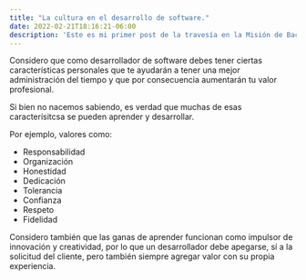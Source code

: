 ```yaml
---
title: "La cultura en el desarrollo de software."
date: 2022-02-21T18:16:21-06:00
description: 'Este es mi primer post de la travesía en la Misión de Backend con Node JS de Launch X.'
---
```


Considero que como desarrollador de software debes tener ciertas características personales que te ayudarán a tener una mejor administración del tiempo y que por consecuencia aumentarán tu valor profesional.

Si bien no nacemos sabiendo, es verdad que muchas de esas caracterísitcsa se pueden aprender y desarrollar.

Por ejemplo, valores como: 

- Responsabilidad
- Organización
- Honestidad
- Dedicación
- Tolerancia
- Confianza
- Respeto
- Fidelidad
              
Considero también que las ganas de aprender funcionan como impulsor de innovación y creatividad, por lo que un desarrollador debe apegarse, sí a la solicitud del cliente, pero también siempre agregar valor con su propia experiencia.
